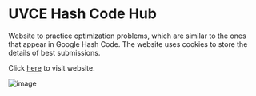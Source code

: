 # UVCE Hash Code Hub
Website to practice optimization problems, which are similar to the ones that appear in Google Hash Code. The website uses cookies to store the details of best submissions.

Click [here](https://dhruva-shashi.github.io/uvce-hashcode-hub/) to visit website.

![image](https://s3.amazonaws.com/hr-assets/0/1624380783-d2f9a6ebf6-graph.png)
